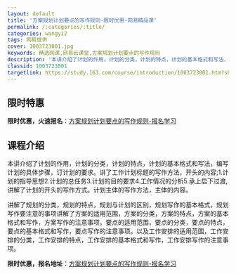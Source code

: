 ```yaml
---
layout: default
title: '方案规划计划要点的写作规则-限时优惠-网易精品课'
permalink: /:categories/:title/
categories: wangyi2
tags: 网易提供
cover: 1003723001.jpg
keywords: 精选网课,网易云课堂,方案规划计划要点的写作规则
description: '本讲介绍了计划的作用，计划的分类，计划的特点，计划的基本格式和写法，编写计划的具体步骤，订计划的要求。讲了工作计划标题的'
classid: 1003723001
targetlink: https://study.163.com/course/introduction/1003723001.htm?share=1&shareId=1025206652&utm_campaign=share&utm_medium=iphoneShare&utm_source=&utm_u=1025206652
---
```


## 限时特惠

**限时优惠，火速报名**：[方案规划计划要点的写作规则-报名学习](https://study.163.com/course/introduction/1003723001.htm?share=1&shareId=1025206652&utm_campaign=share&utm_medium=iphoneShare&utm_source=&utm_u=1025206652)

## 课程介绍

本讲介绍了计划的作用，计划的分类，计划的特点，计划的基本格式和写法，编写计划的具体步骤，订计划的要求。讲了工作计划标题的写作方法，开头的内容;1.计划的指导思想2.计划的总任务3.计划的目的要求4.工作情况的分析5.承上启下过渡,讲解了计划的开头的写作方式。计划主体的写作方法，主体的内容。

讲解了规划的分类，规划的特点，规划与计划的区别，规划写作的基本格式，规划写作要注意的事项讲解了方案的适用范围，方案的分类，方案的特点，方案的基本格式和写作，方案写作的注意事项。要点的适用范围，要点的分类，要点的特点，要点的基本格式和写作，要点写作的注意事项。以及工作安排的适用范围，工作安排的分类，工作安排的特点，工作安排的基本格式和写作，工作安排写作的注意事项。

**限时优惠，报名地址**：[方案规划计划要点的写作规则-报名学习](https://study.163.com/course/introduction/1003723001.htm?share=1&shareId=1025206652&utm_campaign=share&utm_medium=iphoneShare&utm_source=&utm_u=1025206652)

